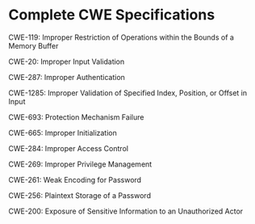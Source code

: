 

# Complete CWE Specifications

CWE-119: Improper Restriction of Operations within the Bounds of a Memory Buffer

CWE-20: Improper Input Validation

CWE-287: Improper Authentication

CWE-1285: Improper Validation of Specified Index, Position, or Offset in Input

CWE-693: Protection Mechanism Failure

CWE-665: Improper Initialization

CWE-284: Improper Access Control

CWE-269: Improper Privilege Management

CWE-261: Weak Encoding for Password

CWE-256: Plaintext Storage of a Password

CWE-200: Exposure of Sensitive Information to an Unauthorized Actor